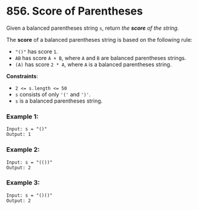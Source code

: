 # 856. Score of Parentheses

Given a balanced parentheses string `s`, return *the **score** of the string.*

The **score** of a balanced parentheses string is based on the following rule:

- `"()"` has score `1`.
- `AB` has score `A + B`, where `A` and `B` are balanced parentheses strings.
- `(A)` has score `2 * A`, where `A` is a balanced parentheses string.

**Constraints**:
- `2 <= s.length <= 50`
- `s` consists of only `'('` and `')'`.
- `s` is a balanced parentheses string.

### Example 1:
```
Input: s = "()"
Output: 1
```

### Example 2:
```
Input: s = "(())"
Output: 2
```

### Example 3:
```
Input: s = "()()"
Output: 2
```
